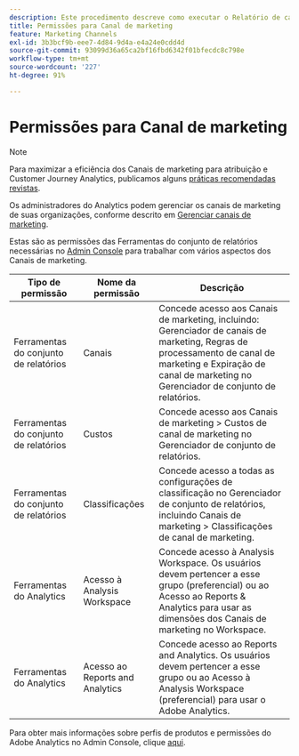 ```yaml
---
description: Este procedimento descreve como executar o Relatório de canal de marketing, fornecer direitos de administrador e permissões de grupo de usuário ao relatório.
title: Permissões para Canal de marketing
feature: Marketing Channels
exl-id: 3b3bcf9b-eee7-4d84-9d4a-e4a24e0cdd4d
source-git-commit: 93099d36a65ca2bf16fbd6342f01bfecdc8c798e
workflow-type: tm+mt
source-wordcount: '227'
ht-degree: 91%

---
```


# Permissões para Canal de marketing

>[!NOTE]
>
>Para maximizar a eficiência dos Canais de marketing para atribuição e Customer Journey Analytics, publicamos alguns [práticas recomendadas revistas](/help/components/c-marketing-channels/mchannel-best-practices.md).
>
>Os administradores do Analytics podem gerenciar os canais de marketing de suas organizações, conforme descrito em [Gerenciar canais de marketing](/help/admin/admin/c-manage-report-suites/c-edit-report-suites/marketing-channels/c-channels.md).

Estas são as permissões das Ferramentas do conjunto de relatórios necessárias no [Admin Console](https://adminconsole.adobe.com/) para trabalhar com vários aspectos dos Canais de marketing.

| Tipo de permissão | Nome da permissão | Descrição |
|---|---|---|
| Ferramentas do conjunto de relatórios | Canais | Concede acesso aos Canais de marketing, incluindo: Gerenciador de canais de marketing, Regras de processamento de canal de marketing e Expiração de canal de marketing no Gerenciador de conjunto de relatórios. |
| Ferramentas do conjunto de relatórios | Custos | Concede acesso aos Canais de marketing > Custos de canal de marketing no Gerenciador de conjunto de relatórios. |
| Ferramentas do conjunto de relatórios | Classificações | Concede acesso a todas as configurações de classificação no Gerenciador de conjunto de relatórios, incluindo Canais de marketing > Classificações de canal de marketing. |
| Ferramentas do Analytics | Acesso à Analysis Workspace | Concede acesso à Analysis Workspace. Os usuários devem pertencer a esse grupo (preferencial) ou ao Acesso ao Reports &amp; Analytics para usar as dimensões dos Canais de marketing no Workspace. |
| Ferramentas do Analytics | Acesso ao Reports and Analytics | Concede acesso ao Reports and Analytics. Os usuários devem pertencer a esse grupo ou ao Acesso à Analysis Workspace (preferencial) para usar o Adobe Analytics. |

Para obter mais informações sobre perfis de produtos e permissões do Adobe Analytics no Admin Console, clique [aqui](https://experienceleague.adobe.com/docs/analytics/admin/admin-console/permissions/product-profile.html?lang=pt-BR).

